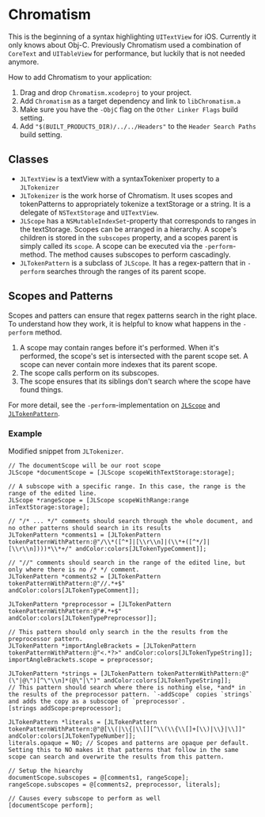 Chromatism
==========

This is the beginning of a syntax highlighting `UITextView` for iOS. Currently it only knows about Obj-C. Previously Chromatism used a combination of `CoreText` and `UITableView` for performance, but luckily that is not needed anymore.

How to add Chromatism to your application:

1. Drag and drop `Chromatism.xcodeproj` to your project.
2. Add `Chromatism` as a target dependency and link to `libChromatism.a`
3. Make sure you have the `-ObjC` flag on the `Other Linker Flags` build setting.
4. Add `"$(BUILT_PRODUCTS_DIR)/../../Headers"` to the `Header Search Paths` build setting.

## Classes
- `JLTextView` is a textView with a syntaxTokenixer property to a `JLTokenizer`
- `JLTokenizer` is the work horse of Chromatism. It uses scopes and tokenPatterns to appropriately tokenize a textStorage or a string. It is a delegate of `NSTextStorage` and `UITextView`.
- `JLScope` has a `NSMutableIndexSet`-property that corresponds to ranges in the textStorage. Scopes can be arranged in a hierarchy. A scope's children is stored in the `subscopes` property, and a scopes parent is simply called its `scope`. A scope can be executed via the `-perform`-method. The method causes subscopes to perform cascadingly. 
- `JLTokenPattern` is a subclass of `JLScope`. It has a regex-pattern that in `-perform` searches through the ranges of its parent scope.

## Scopes and Patterns
Scopes and patters can ensure that regex patterns search in the right place. To understand how they work, it is helpful to know what happens in the `-perform` method.

1. A scope may contain ranges before it's performed. When it's performed, the scope's set is intersected with the parent scope set. A scope can never contain more indexes that its parent scope.
2. The scope calls perform on its subscopes.
3. The scope ensures that its siblings don't search where the scope have found things.

For more detail, see the `-perform`-implementation on [`JLScope`](https://github.com/Anviking/Chromatism/blob/master/Chromatism/Chromatism/JLScope.m#65) and [`JLTokenPattern`](https://github.com/Anviking/Chromatism/blob/master/Chromatism/Chromatism/JLTokenPattern.m#56).

### Example
Modified snippet from `JLTokenizer`.

````objc
// The documentScope will be our root scope
JLScope *documentScope = [JLScope scopeWithTextStorage:storage];

// A subscope with a specific range. In this case, the range is the range of the edited line.
JLScope *rangeScope = [JLScope scopeWithRange:range inTextStorage:storage];

// "/* ... */" comments should search through the whole document, and no other patterns should search in its results
JLTokenPattern *comments1 = [JLTokenPattern tokenPatternWithPattern:@"/\\*([^*]|[\\r\\n]|(\\*+([^*/]|[\\r\\n])))*\\*+/" andColor:colors[JLTokenTypeComment]];

// "//" comments should search in the range of the edited line, but only where there is no /* */ comment.
JLTokenPattern *comments2 = [JLTokenPattern tokenPatternWithPattern:@"//.*+$" andColor:colors[JLTokenTypeComment]];

JLTokenPattern *preprocessor = [JLTokenPattern tokenPatternWithPattern:@"#.*+$" andColor:colors[JLTokenTypePreprocessor]];

// This pattern should only search in the the results from the preprocessor pattern.
JLTokenPattern *importAngleBrackets = [JLTokenPattern tokenPatternWithPattern:@"<.*?>" andColor:colors[JLTokenTypeString]];
importAngleBrackets.scope = preprocessor;

JLTokenPattern *strings = [JLTokenPattern tokenPatternWithPattern:@"(\"|@\")[^\"\\n]*(@\"|\")" andColor:colors[JLTokenTypeString]];
// This pattern should search where there is nothing else, *and* in the results of the preprocessor pattern. `-addScope` copies `strings` and adds the copy as a subscope of `preprocessor`.
[strings addScope:preprocessor];

JLTokenPattern *literals = [JLTokenPattern tokenPatternWithPattern:@"@[\\(|\\{|\\[][^\\(\\{\\[]+[\\)|\\}|\\]]" andColor:colors[JLTokenTypeNumber]];
literals.opaque = NO; // Scopes and patterns are opaque per default. Setting this to NO makes it that patterns that follow in the same scope can search and overwrite the results from this pattern.

// Setup the hiearchy
documentScope.subscopes = @[comments1, rangeScope];
rangeScope.subscopes = @[comments2, preprocessor, literals];

// Causes every subscope to perform as well
[documentScope perform];
````


